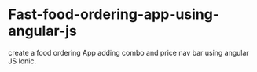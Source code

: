 # Fast-food-ordering-app-using-angular-js
create a food ordering App adding combo and price nav bar using angular JS Ionic.
